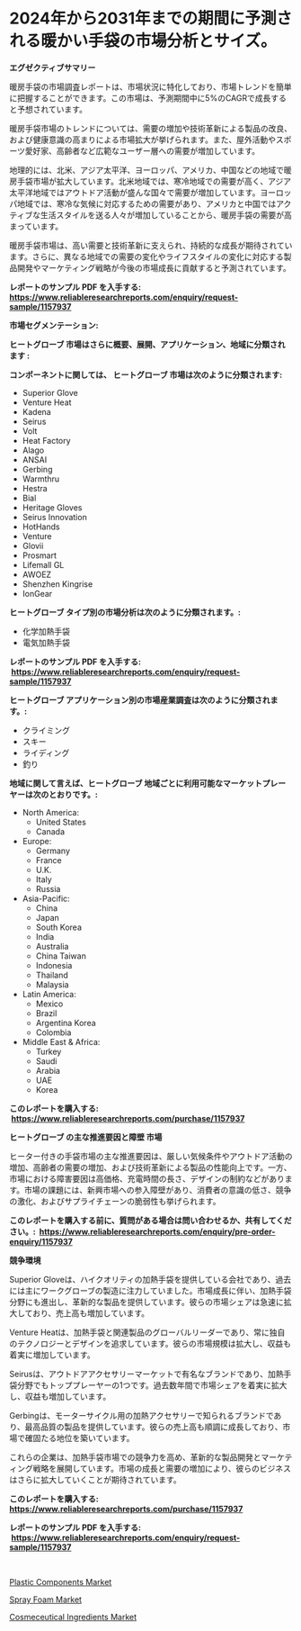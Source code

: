 <p><h1>2024年から2031年までの期間に予測される暖かい手袋の市場分析とサイズ。</h1></p><p><strong>エグゼクティブサマリー</strong></p>
<p><p>暖房手袋の市場調査レポートは、市場状況に特化しており、市場トレンドを簡単に把握することができます。この市場は、予測期間中に5%のCAGRで成長すると予想されています。</p><p>暖房手袋市場のトレンドについては、需要の増加や技術革新による製品の改良、および健康意識の高まりによる市場拡大が挙げられます。また、屋外活動やスポーツ愛好家、高齢者など広範なユーザー層への需要が増加しています。</p><p>地理的には、北米、アジア太平洋、ヨーロッパ、アメリカ、中国などの地域で暖房手袋市場が拡大しています。北米地域では、寒冷地域での需要が高く、アジア太平洋地域ではアウトドア活動が盛んな国々で需要が増加しています。ヨーロッパ地域では、寒冷な気候に対応するための需要があり、アメリカと中国ではアクティブな生活スタイルを送る人々が増加していることから、暖房手袋の需要が高まっています。</p><p>暖房手袋市場は、高い需要と技術革新に支えられ、持続的な成長が期待されています。さらに、異なる地域での需要の変化やライフスタイルの変化に対応する製品開発やマーケティング戦略が今後の市場成長に貢献すると予測されています。</p></p>
<p><strong>レポートのサンプル PDF を入手する: <a href="https://www.reliableresearchreports.com/enquiry/request-sample/1157937">https://www.reliableresearchreports.com/enquiry/request-sample/1157937</a></strong></p>
<p><strong>市場セグメンテーション:</strong></p>
<p><strong> ヒートグローブ 市場はさらに概要、展開、アプリケーション、地域に分類されます :</strong></p>
<p><strong>コンポーネントに関しては、 ヒートグローブ 市場は次のように分類されます: &nbsp;</strong></p>
<p><ul><li>Superior Glove</li><li>Venture Heat</li><li>Kadena</li><li>Seirus</li><li>Volt</li><li>Heat Factory</li><li>Alago</li><li>ANSAI</li><li>Gerbing</li><li>Warmthru</li><li>Hestra</li><li>Bial</li><li>Heritage Gloves</li><li>Seirus Innovation</li><li>HotHands</li><li>Venture</li><li>Glovii</li><li>Prosmart</li><li>Lifemall GL</li><li>AWOEZ</li><li>Shenzhen Kingrise</li><li>IonGear</li></ul></p>
<p><strong> ヒートグローブ タイプ別の市場分析は次のように分類されます。:</strong></p>
<p><ul><li>化学加熱手袋</li><li>電気加熱手袋</li></ul></p>
<p><strong>レポートのサンプル PDF を入手する: &nbsp;<a href="https://www.reliableresearchreports.com/enquiry/request-sample/1157937">https://www.reliableresearchreports.com/enquiry/request-sample/1157937</a></strong></p>
<p><strong> ヒートグローブ アプリケーション別の市場産業調査は次のように分類されます。:</strong></p>
<p><ul><li>クライミング</li><li>スキー</li><li>ライディング</li><li>釣り</li></ul></p>
<p><strong>地域に関して言えば、ヒートグローブ 地域ごとに利用可能なマーケットプレーヤーは次のとおりです。:</strong></p>
<p><ul>
    <li>
        North America:
        <ul>
            <li>United States</li>
            <li>Canada</li>
        </ul>
    </li>
    <li>
        Europe:
        <ul>
            <li>Germany</li>
            <li>France</li>
            <li>U.K.</li>
            <li>Italy</li>
            <li>Russia</li>
        </ul>
    </li>
    <li>
        Asia-Pacific:
        <ul>
            <li>China</li>
            <li>Japan</li>
            <li>South Korea</li>
            <li>India</li>
            <li>Australia</li>
            <li>China Taiwan</li>
            <li>Indonesia</li>
            <li>Thailand</li>
            <li>Malaysia</li>
        </ul>
    </li>
    <li>
        Latin America:
        <ul>
            <li>Mexico</li>
            <li>Brazil</li>
            <li>Argentina Korea</li>
            <li>Colombia</li>
        </ul>
    </li>
    <li>
        Middle East & Africa:
        <ul>
            <li>Turkey</li>
            <li>Saudi</li>
            <li>Arabia</li>
            <li>UAE</li>
            <li>Korea</li>
        </ul>
    </li>
    </ul></p>
<p><strong>このレポートを購入する: &nbsp;<a href="https://www.reliableresearchreports.com/purchase/1157937">https://www.reliableresearchreports.com/purchase/1157937</a></strong></p>
<p><strong>ヒートグローブ の主な推進要因と障壁 市場</strong></p>
<p><p>ヒーター付きの手袋市場の主な推進要因は、厳しい気候条件やアウトドア活動の増加、高齢者の需要の増加、および技術革新による製品の性能向上です。一方、市場における障害要因は高価格、充電時間の長さ、デザインの制約などがあります。市場の課題には、新興市場への参入障壁があり、消費者の意識の低さ、競争の激化、およびサプライチェーンの脆弱性も挙げられます。</p></p>
<p><strong>このレポートを購入する前に、質問がある場合は問い合わせるか、共有してください。:&nbsp; <a href="https://www.reliableresearchreports.com/enquiry/pre-order-enquiry/1157937">https://www.reliableresearchreports.com/enquiry/pre-order-enquiry/1157937</a></strong></p>
<p><strong>競争環境</strong></p>
<p><p>Superior Gloveは、ハイクオリティの加熱手袋を提供している会社であり、過去には主にワークグローブの製造に注力していました。市場成長に伴い、加熱手袋分野にも進出し、革新的な製品を提供しています。彼らの市場シェアは急速に拡大しており、売上高も増加しています。</p><p>Venture Heatは、加熱手袋と関連製品のグローバルリーダーであり、常に独自のテクノロジーとデザインを追求しています。彼らの市場規模は拡大し、収益も着実に増加しています。</p><p>Seirusは、アウトドアアクセサリーマーケットで有名なブランドであり、加熱手袋分野でもトッププレーヤーの1つです。過去数年間で市場シェアを着実に拡大し、収益も増加しています。</p><p>Gerbingは、モーターサイクル用の加熱アクセサリーで知られるブランドであり、最高品質の製品を提供しています。彼らの売上高も順調に成長しており、市場で確固たる地位を築いています。</p><p>これらの企業は、加熱手袋市場での競争力を高め、革新的な製品開発とマーケティング戦略を展開しています。市場の成長と需要の増加により、彼らのビジネスはさらに拡大していくことが期待されています。</p></p>
<p><strong>このレポートを購入する: &nbsp; <a href="https://www.reliableresearchreports.com/purchase/1157937">https://www.reliableresearchreports.com/purchase/1157937</a></strong></p>
<p><strong>レポートのサンプル PDF を入手する: &nbsp;<a href="https://www.reliableresearchreports.com/enquiry/request-sample/1157937">https://www.reliableresearchreports.com/enquiry/request-sample/1157937</a></strong><strong></strong></p>
<p>&nbsp;</p>
<p><p><a href="https://github.com/jsmusil/Market-Research-Report-List-2/blob/main/plastic-components-market.md">Plastic Components Market</a></p><p><a href="https://github.com/bmorecock/Market-Research-Report-List-2/blob/main/spray-foam-market.md">Spray Foam Market</a></p><p><a href="https://github.com/yemakinde/Market-Research-Report-List-1/blob/main/cosmeceutical-ingredients-market.md">Cosmeceutical Ingredients Market</a></p></p>